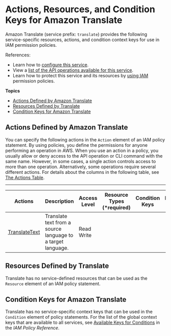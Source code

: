 # Actions, Resources, and Condition Keys for Amazon Translate<a name="list_amazontranslate"></a>

Amazon Translate \(service prefix: `translate`\) provides the following service\-specific resources, actions, and condition context keys for use in IAM permission policies\.

References:
+ Learn how to [configure this service](http://docs.aws.amazon.com/translate/latest/dg/)\.
+ View a [list of the API operations available for this service](http://docs.aws.amazon.com/translate/latest/dg/)\.
+ Learn how to protect this service and its resources by [using IAM](http://docs.aws.amazon.com/translate/latest/dg/auth-and-access-control.html) permission policies\.

**Topics**
+ [Actions Defined by Amazon Translate](#amazontranslate-actions-as-permissions)
+ [Resources Defined by Translate](#amazontranslate-resources-for-iam-policies)
+ [Condition Keys for Amazon Translate](#amazontranslate-policy-keys)

## Actions Defined by Amazon Translate<a name="amazontranslate-actions-as-permissions"></a>

You can specify the following actions in the `Action` element of an IAM policy statement\. By using policies, you define the permissions for anyone performing an operation in AWS\. When you use an action in a policy, you usually allow or deny access to the API operation or CLI command with the same name\. However, in some cases, a single action controls access to more than one operation\. Alternatively, some operations require several different actions\. For details about the columns in the following table, see [The Actions Table](reference_policies_actions-resources-contextkeys.md#actions_table)\.


****  

| Actions | Description | Access Level | Resource Types \(\*required\) | Condition Keys | Dependent Actions | 
| --- | --- | --- | --- | --- | --- | 
| [TranslateText](http://docs.aws.amazon.com/translate/latest/dg/API_TranslateText.html) | Translate text from a source language to a target language\. | Read Write  |  |  |  | 

## Resources Defined by Translate<a name="amazontranslate-resources-for-iam-policies"></a>

Translate has no service\-defined resources that can be used as the `Resource` element of an IAM policy statement\.

## Condition Keys for Amazon Translate<a name="amazontranslate-policy-keys"></a>

Translate has no service\-specific context keys that can be used in the `Condition` element of policy statements\. For the list of the global context keys that are available to all services, see [Available Keys for Conditions](http://docs.aws.amazon.com/IAM/latest/UserGuide/reference_policies_condition-keys.html#AvailableKeys) in the *IAM Policy Reference*\.